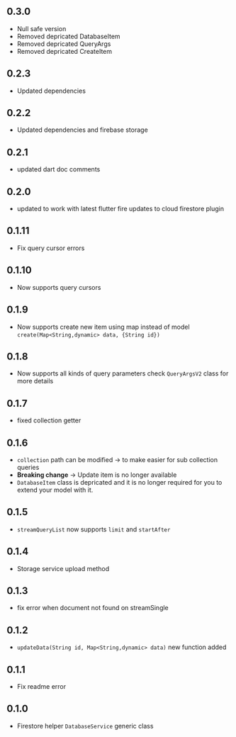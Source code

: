 ## 0.3.0
* Null safe version
* Removed depricated DatabaseItem
* Removed depricated QueryArgs
* Removed depricated CreateItem

## 0.2.3
* Updated dependencies

## 0.2.2
* Updated dependencies and firebase storage

## 0.2.1
* updated dart doc comments

## 0.2.0
* updated to work with latest flutter fire updates to cloud firestore plugin

## 0.1.11
* Fix query cursor errors

## 0.1.10
* Now supports query cursors

## 0.1.9
* Now supports create new item using map instead of model `create(Map<String,dynamic> data, {String id})`

## 0.1.8
* Now supports all kinds of query parameters check `QueryArgsV2` class for more details

## 0.1.7
* fixed collection getter

## 0.1.6
* `collection` path can be modified -> to make easier for sub collection queries
* **Breaking change** -> Update item is no longer available
* `DatabaseItem` class is depricated and it is no longer required for you to extend your model with it.

## 0.1.5
* `streamQueryList` now supports `limit` and `startAfter`

## 0.1.4
* Storage service upload method

## 0.1.3
* fix error when document not found on streamSingle

## 0.1.2
* `updateData(String id, Map<String,dynamic> data)` new function added

## 0.1.1
* Fix readme error

## 0.1.0
* Firestore helper `DatabaseService` generic class

